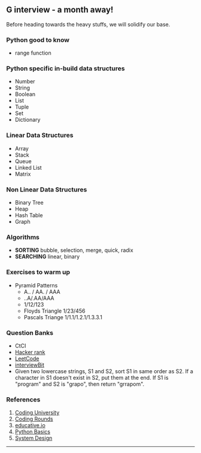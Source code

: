 ## G interview - a month away!

Before heading towards the heavy stuffs, we will solidify our base.

### Python good to know
- range function

### Python specific in-build data structures
- Number
- String 
- Boolean
- List
- Tuple
- Set 
- Dictionary

### Linear Data Structures
- Array
- Stack
- Queue
- Linked List
- Matrix

### Non Linear Data Structures
- Binary Tree
- Heap
- Hash Table
- Graph

### Algorithms
- **SORTING** bubble, selection, merge, quick, radix
- **SEARCHING** linear, binary

### Exercises to warm up
- Pyramid Patterns
  - A.. / AA. / AAA
  - ..A/.AA/AAA
  - 1/12/123
  - Floyds Triangle 1/23/456
  -  Pascals Triange 1/1.1/1.2.1/1.3.3.1

### Question Banks
- CtCI
- [Hacker rank](https://www.hackerrank.com/domains/data-structures)
- [LeetCode](https://leetcode.com/problemset/all/)
- [interviewBit](https://www.interviewbit.com/courses/programming/)
 - Given two lowercase strings, S1 and S2, sort S1 in same order as S2. If a character in S1 doesn't exist in S2, put them at the end. If S1 is "program" and S2 is "grapo", then return "grrapom".

### References
1. [Coding University](https://github.com/jwasham/coding-interview-university)
2. [Coding Rounds](https://interviewing.io/recordings)
3. [educative.io](https://educative.io)
4. [Python Basics](https://www.programiz.com/python-programming#tutorial)
5. [System Design](https://github.com/donnemartin/system-design-primer)


---

